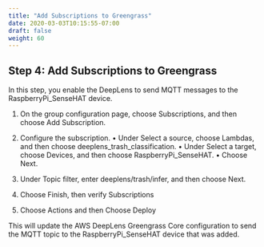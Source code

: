 ```yaml
---
title: "Add Subscriptions to Greengrass"
date: 2020-03-03T10:15:55-07:00
draft: false
weight: 60
---
```

## Step 4: Add Subscriptions to Greengrass

In this step, you enable the DeepLens to send MQTT messages to the RaspberryPi_SenseHAT device.

1.	On the group configuration page, choose Subscriptions, and then choose Add Subscription.
2.	Configure the subscription.
•	Under Select a source, choose Lambdas, and then choose deeplens_trash_classification.
•	Under Select a target, choose Devices, and then choose RaspberryPi_SenseHAT.
•	Choose Next.

 


3.	Under Topic filter, enter deeplens/trash/infer, and then choose Next.


 

4.	Choose Finish, then verify Subscriptions



5.	Choose Actions and then Choose Deploy

This will update the AWS DeepLens Greengrass Core configuration to send the MQTT topic to the RaspberryPi_SenseHAT device that was added.
